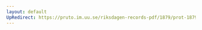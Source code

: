 ```yaml
---
layout: default
UpRedirect: https://pruto.im.uu.se/riksdagen-records-pdf/1879/prot-1879--ak--040/prot-1879--ak--040_023.pdf
---
```

